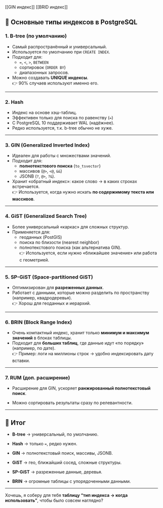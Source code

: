 [[GIN индекс]]
[[BRID индекс]]
## 🔑 Основные типы индексов в PostgreSQL

### 1. **B-tree (по умолчанию)**

- Самый распространённый и универсальный.
- Используется по умолчанию при `CREATE INDEX`.
- Подходит для:
    - `=`, `<`, `>`, `BETWEEN`
    - сортировок (`ORDER BY`)
    - диапазонных запросов.
- Можно создавать **UNIQUE индексы**.  
    👉 90% случаев используют именно его.
---

### 2. **Hash**

- Индекс на основе хэш-таблиц.
- Эффективен только для поиска по равенству (`=`)
- С PostgreSQL 10 поддерживает WAL (надёжнее).
- Редко используется, т.к. b-tree обычно не хуже.

---

### 3. **GIN (Generalized Inverted Index)**

- Идеален для работы с множествами значений.
- Подходит для:
    - **полнотекстового поиска** (`to_tsvector`)
    - массивов (`@>`, `<@`, `&&`)
    - JSONB (`?`, `@>`, `?&`).
- Хранит «обратный индекс»: какое слово → в каких строках встречается.  
    👉 Используется, когда нужно искать **по содержимому текста или массивов**.

---

### 4. **GiST (Generalized Search Tree)**
- Более универсальный «каркас» для сложных структур.
- Применяется для:
    - геоданных (PostGIS)
    - поиска по близости (nearest neighbor)
    - полнотекстового поиска (как альтернатива GIN).  
        👉 Используется, если нужно «ближайшее значение» или работа с геометрией.

---

### 5. **SP-GiST (Space-partitioned GiST)**

- Оптимизирован для **разреженных данных**.
- Работает с данными, которые можно разделить по пространству (например, квадродеревья).  
    👉 Хорош для геоданных и иерархий.
    

---

### 6. **BRIN (Block Range Index)**

- Очень компактный индекс, хранит только **минимум и максимум значений** в блоках таблицы.
- Подходит для **больших таблиц**, где данные идут «по порядку» (например, по дате).  
    👉 Пример: логи на миллионы строк → удобно индексировать дату вставки.
    
---

### 7. **RUM** (доп. расширение)

- Расширение для GIN, ускоряет **ранжированный полнотекстовый поиск**.
    
- Можно сортировать результаты сразу по релевантности.
    

---

## 📌 Итог

- **B-tree** → универсальный, по умолчанию.
    
- **Hash** → только `=`, редко нужен.
    
- **GIN** → полнотекстовый поиск, массивы, JSONB.
    
- **GiST** → гео, ближайший сосед, сложные структуры.
    
- **SP-GiST** → разреженные данные, деревья.
    
- **BRIN** → огромные таблицы с упорядоченными данными.
    

---

Хочешь, я соберу для тебя **таблицу “тип индекса → когда использовать”**, чтобы было совсем наглядно?
